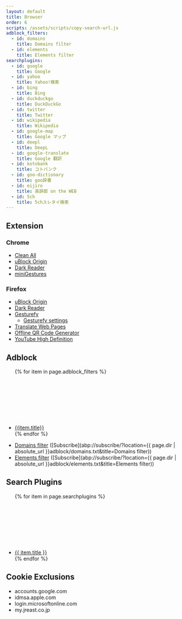 ```yaml
---
layout: default
title: Browser
order: 6
scripts: /assets/scripts/copy-search-url.js
adblock_filters:
  - id: domains
    title: Domains filter
  - id: elements
    title: Elements filter
searchplugins:
  - id: google
    title: Google
  - id: yahoo
    title: Yahoo!検索
  - id: bing
    title: Bing
  - id: duckduckgo
    title: DuckDuckGo
  - id: twitter
    title: Twitter
  - id: wikipedia
    title: Wikipedia
  - id: google-map
    title: Google マップ
  - id: deepl
    title: DeepL
  - id: google-translate
    title: Google 翻訳
  - id: kotobank
    title: コトバンク
  - id: goo-dictionary
    title: goo辞書
  - id: eijiro
    title: 英辞郎 on the WEB
  - id: 5ch
    title: 5chスレタイ検索
---
```



## Extension

### Chrome

- [Clean All](https://chrome.google.com/webstore/detail/elidgjfpciimeeeoeneeiifkmhadhkeh)
- [uBlock Origin](https://chrome.google.com/webstore/detail/cjpalhdlnbpafiamejdnhcphjbkeiagm)
- [Dark Reader](https://chrome.google.com/webstore/detail/eimadpbcbfnmbkopoojfekhnkhdbieeh)
- [miniGestures](https://chrome.google.com/webstore/detail/apnjnepphihnjahpbfjiebcnpgmjnhfp)

### Firefox

- [uBlock Origin](https://addons.mozilla.org/firefox/addon/ublock-origin/)
- [Dark Reader](https://addons.mozilla.org/ja/firefox/addon/darkreader/)
- [Gesturefy](https://addons.mozilla.org/firefox/addon/gesturefy/)
  - [Gesturefy settings](settings/gesturefy.json)
- [Translate Web Pages](https://addons.mozilla.org/ja/firefox/addon/traduzir-paginas-web/)
- [Offline QR Code Generator](https://addons.mozilla.org/ja/firefox/addon/offline-qr-code-generator/)
- [YouTube High Definition](https://addons.mozilla.org/ja/firefox/addon/youtube-high-definition/)

## Adblock

<ul>
{% for item in page.adblock_filters %}
<li>
  <a href="abp://subscribe/?location={{ page.dir | absolute_url }}adblock/{{ item.id }}.txt&title={{ item.title }}">{{item.title}}</a>
  <a href="adblock/{{ item.id }}"><svg class="icon"><use xlink:href="/assets/images/icons.svg#code"></use></svg></a>
</li>
{% endfor %}
</ul>

- [Domains filter](adblock/domains.txt) ([Subscribe](abp://subscribe/?location={{ page.dir | absolute_url }}adblock/domains.txt&title=Domains filter))
- [Elements filter](adblock/elements.txt) ([Subscribe](abp://subscribe/?location={{ page.dir | absolute_url }}adblock/elements.txt&title=Elements filter))

## Search Plugins

<ul>
{% for item in page.searchplugins %}
<li>
  <a href="/?search-title={{ item.title }}&search-href=/browser/searchplugins/{{ item.id }}.xml">{{ item.title }}</a>
  <a href="javascript:copySearchUrl('searchplugins/{{ item.id }}.xml')"><svg class="icon"><use xlink:href="/assets/images/icons.svg#copy"></use></svg></a>
</li>
{% endfor %}
</ul>

## Cookie Exclusions

- accounts.google.com
- idmsa.apple.com
- login.microsoftonline.com
- my.jreast.co.jp
